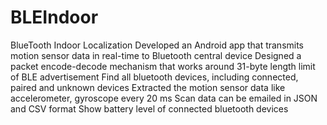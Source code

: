 # BLEIndoor
BlueTooth Indoor Localization
Developed an Android app that transmits motion sensor data in real-time to Bluetooth central device
Designed a packet encode-decode mechanism that works around 31-byte length limit of BLE advertisement
Find all bluetooth devices, including connected, paired and unknown devices
Extracted the motion sensor data like accelerometer, gyroscope every 20 ms
Scan data can be emailed in JSON and CSV format
Show battery level of connected bluetooth devices
